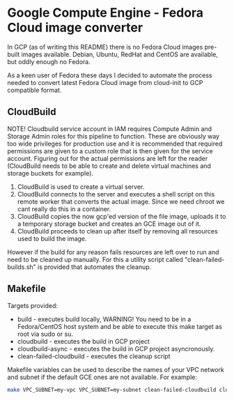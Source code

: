 # Google Compute Engine - Fedora Cloud image converter

In GCP (as of writing this README) there is no Fedora Cloud images pre-built images available. Debian, Ubuntu, RedHat and CentOS are available, but oddly enough no Fedora.

As a keen user of Fedora these days I decided to automate the process needed to convert latest Fedora Cloud image from cloud-init to GCP compatible format.

## CloudBuild

NOTE! Cloudbuild service account in IAM requires Compute Admin and Storage Admin roles for this pipeline to function. These are obviously way too wide privileges for production use and it is recommended that required permissions are given to a custom role that is then given for the service account. Figuring out for the actual permissions are left for the reader (CloudBuild needs to be able to create and delete virtual machines and storage buckets for example).

1. CloudBuild is used to create a virtual server.
2. CloudBuild connects to the server and executes a shell script on this remote worker that converts the actual image. Since we need chroot we cant really do this in a container.
3. CloudBuild copies the now gcp'ed version of the file image, uploads it to a temporary storage bucket and creates an GCE image out of it.
4. CloudBuild proceeds to clean up after itself by removing all resources used to build the image.

However if the build for any reason fails resources are left over to run and need to be cleaned up manually. For this a utility script called "clean-failed-builds.sh" is provided that automates the cleanup.

## Makefile

Targets provided:

* build - executes build locally, WARNING! You need to be in a Fedora/CentOS host system and be able to execute this make target as root via sudo or su.
* cloudbuild - executes the build in GCP project
* cloudbuild-async - executes the build in GCP project asyncronously.
* clean-failed-cloudbuild - executes the cleanup script

Makefile variables can be used to describe the names of your VPC network and subnet if the default GCE ones are not available. For example:

```sh
make VPC_SUBNET=my-vpc VPC_SUBNET=my-subnet clean-failed-cloudbuild cloudbuild
```
